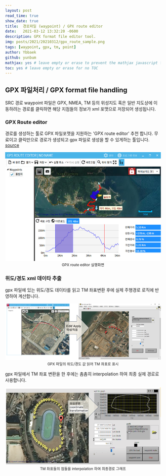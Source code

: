 ```yaml
---
layout: post
read_time: true
show_date: true
title:  경로파일 (waypoint) / GPX route editor 
date:   2021-03-12 13:32:20 -0600
description: GPX format file editor tool.
img: posts/2021/20210312/gpx_route_sample.png
tags: [waypoint, gpx, tm, point]
author: Ybbaek
github: yunbum
mathjax: yes # leave empty or erase to prevent the mathjax javascript from loading
toc: yes # leave empty or erase for no TOC
---
```

## GPX 파일처리 / GPX format file handling
SRC 경로 waypoint 파일은 GPX, NMEA, TM 등의  위성지도 혹은 일반 지도상에 이동하려는 경로를 클릭하면 해당 지점들의 정보가 xml 포맷으로 저장되어 생성됩니다.

### GPX Route editor
경로를 생성하는 툴로 GPX 파일포맷을 지원하는 'GPX route editor' 추천 합니다. 무료이고 클릭만으로 경로가 생성되고 gpx 파일로 생성을 할 수 있게하는 툴입니다.
[source](http://www.gpsnote.net/)

<center><img src='./assets/img/posts/2021/20210312/route-editor-small.jpg' width="540">
<small>GPX route editor 실행화면</small></center>

### 위도/경도 xml 데이타 추출
gpx 파일에 있는 위도/경도 데이타를 읽고 TM 좌표변환 후에 실제 주행경로 로직에 반영하여 계산합니다.

<center><img src='./assets/img/posts/2021/20210312/latlong_point.png' width="540">
<small>GPX 파일의 위도/경도 값 읽어 TM 좌표로 표시</small></center>

gpx 파일에서 TM 좌표 변환을 한 후에는 촘촘히 interpolation 하여 최종 실제 경로로 사용합니다.
<center><img src='./assets/img/posts/2021/20210312/tm_interpolation.png' width="540">
<small>TM 좌표들의 점들을 interpolation 하여 최종경로 그래프</small></center>

